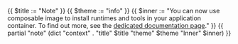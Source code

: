{{ $title := "Note" }}
{{ $theme := "info" }}
{{ $inner := "You can now use composable image to install runtimes and tools in your application container. To find out more, see the [dedicated documentation page](/create-apps/app-reference/composable-image.md)." }}
{{ partial "note" (dict "context" . "title" $title "theme" $theme "Inner" $inner) }}
